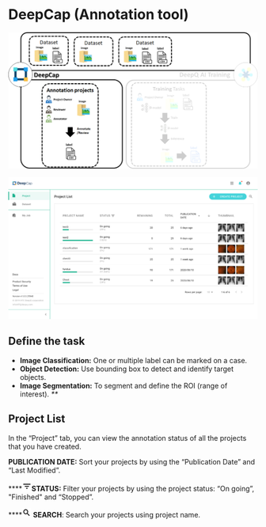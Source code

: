 # DeepCap (Annotation tool)

![](<../.gitbook/assets/image (143) (2).png>)

![](<../.gitbook/assets/deepcap-overview (2) (2).png>)

## Define the task

* **Image Classification:** One or multiple label can be marked on a case.
* **Object Detection:** Use bounding box to detect and identify target objects.
* **Image Segmentation:** To segment and define the ROI (range of interest). _\*\*_

## Project List

In the “Project” tab, you can view the annotation status of all the projects that you have created.

**PUBLICATION DATE:** Sort your projects by using the “Publication Date” and “Last Modified”.

\*\*\*\*![](<../.gitbook/assets/image (12).png>)**STATUS:** Filter your projects by using the project status: “On going”, "Finished" and “Stopped”.

\*\*\*\*![](<../.gitbook/assets/image (13).png>) **SEARCH**: Search your projects using project name.
